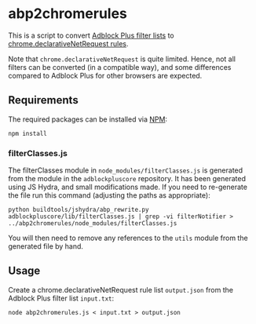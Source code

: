 # abp2chromerules

This is a script to convert [Adblock Plus filter lists](https://adblockplus.org/filters)
to [chrome.declarativeNetRequest rules](https://developer.chrome.com/extensions/declarativeNetRequest).

Note that `chrome.declarativeNetRequest` is quite limited. Hence, not all filters
can be converted (in a compatible way), and some differences compared to Adblock
Plus for other browsers are expected.

## Requirements

The required packages can be installed via [NPM](https://npmjs.org):

```
npm install
```

### filterClasses.js

The filterClasses module in `node_modules/filterClasses.js` is generated from
the module in the `adblockpluscore` repository. It has been generated using
JS Hydra, and small modifications made. If you need to re-generate the file run
this command (adjusting the paths as appropriate):

```
python buildtools/jshydra/abp_rewrite.py adblockpluscore/lib/filterClasses.js | grep -vi filterNotifier > ../abp2chromerules/node_modules/filterClasses.js
```
You will then need to remove any references to the `utils` module from the
generated file by hand.


## Usage

Create a chrome.declarativeNetRequest rule list `output.json` from the Adblock Plus filter list `input.txt`:
```
node abp2chromerules.js < input.txt > output.json
```
